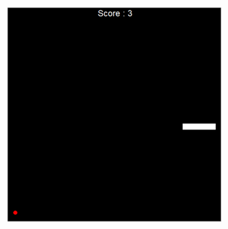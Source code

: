 <img src="https://raw.githubusercontent.com/Glitchier/Python-Programs-Intermediate/main/Day%206/Screenshot/Screenshot.png"><br>
